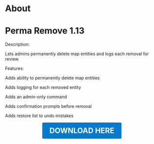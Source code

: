 # About

# Perma Remove 1.13

Description:

Lets admins permanently delete map entities and logs each removal for review.

Features:

Adds ability to permanently delete map entities

Adds logging for each removed entity

Adds an admin-only command

Adds confirmation prompts before removal

Adds restore list to undo mistakes

<p align="center"><a href="https://github.com/LiliaFramework/Modules/raw/refs/heads/gh-pages/permaremove.zip" style="display:inline-block;padding:12px 24px;font-size:1.5rem;font-weight:bold;text-decoration:none;color:#fff;background-color:#007acc;border-radius:4px;">DOWNLOAD HERE</a></p>
